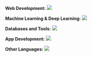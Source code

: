 **Web Development:**
<img style='align: center;' src="https://skillicons.dev/icons?i=react,redux,ts,js,tailwind,bootstrap,sass,nodejs,express,vue,html,css" />

**Machine Learning & Deep Learning:**
<img src="https://skillicons.dev/icons?i=python,pytorch,tensorflow,opencv,pandas,numpy,jupyter,scikit,keras" />

**Databases and Tools:**
<img src="https://skillicons.dev/icons?i=mongodb,mysql,postgres,supabase,firebase,git,docker,kubernetes,aws" />

**App Development:**
<img src="https://skillicons.dev/icons?i=flutter,dart" />

**Other Languages:**
<img src="https://skillicons.dev/icons?i=cs,java,c,php,r" />
